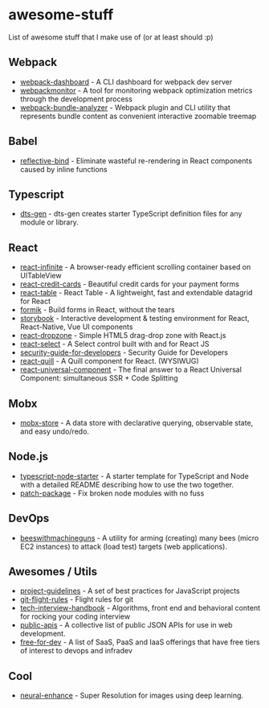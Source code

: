 # awesome-stuff
List of awesome stuff that I make use of (or at least should :p)

## Webpack

* [webpack-dashboard](https://github.com/FormidableLabs/webpack-dashboard) - A CLI dashboard for webpack dev server
* [webpackmonitor](https://github.com/webpackmonitor/webpackmonitor) - A tool for monitoring webpack optimization metrics through the development process
* [webpack-bundle-analyzer](https://github.com/webpack-contrib/webpack-bundle-analyzer) - Webpack plugin and CLI utility that represents bundle content as convenient interactive zoomable treemap


## Babel

* [reflective-bind](https://github.com/flexport/reflective-bind) - Eliminate wasteful re-rendering in React components caused by inline functions

## Typescript

* [dts-gen](https://github.com/Microsoft/dts-gen) - dts-gen creates starter TypeScript definition files for any module or library.

## React

* [react-infinite](https://github.com/seatgeek/react-infinite) - A browser-ready efficient scrolling container based on UITableView
* [react-credit-cards](https://github.com/amarofashion/react-credit-cards) - Beautiful credit cards for your payment forms
* [react-table](https://github.com/react-tools/react-table) - React Table - A lightweight, fast and extendable datagrid for React 
* [formik](https://github.com/jaredpalmer/formik) - Build forms in React, without the tears 
* [storybook](https://github.com/storybooks/storybook) - Interactive development & testing environment for React, React-Native, Vue UI components 
* [react-dropzone](https://github.com/react-dropzone/react-dropzone) - Simple HTML5 drag-drop zone with React.js
* [react-select](https://github.com/JedWatson/react-select) - A Select control built with and for React JS
* [security-guide-for-developers](https://github.com/FallibleInc/security-guide-for-developers) - Security Guide for Developers
* [react-quill](https://github.com/zenoamaro/react-quill) - A Quill component for React. (WYSIWUG)
* [react-universal-component](https://github.com/faceyspacey/react-universal-component) - The final answer to a React Universal Component: simultaneous SSR + Code Splitting

## Mobx

* [mobx-store](https://github.com/AriaFallah/mobx-store) - A data store with declarative querying, observable state, and easy undo/redo.

## Node.js

* [typescript-node-starter](https://github.com/Microsoft/TypeScript-Node-Starter#typescript-node-starter) - A starter template for TypeScript and Node with a detailed README describing how to use the two together.
* [patch-package](https://github.com/ds300/patch-package) - Fix broken node modules with no fuss 

## DevOps

* [beeswithmachineguns](https://github.com/newsapps/beeswithmachineguns) - A utility for arming (creating) many bees (micro EC2 instances) to attack (load test) targets (web applications).

## Awesomes / Utils

* [project-guidelines](https://github.com/wearehive/project-guidelines) - A set of best practices for JavaScript projects
* [git-flight-rules](https://github.com/k88hudson/git-flight-rules) - Flight rules for git
* [tech-interview-handbook](https://github.com/yangshun/tech-interview-handbook) - Algorithms, front end and behavioral content for rocking your coding interview
* [public-apis](https://github.com/toddmotto/public-apis) - A collective list of public JSON APIs for use in web development.
* [free-for-dev](https://github.com/ripienaar/free-for-dev) - A list of SaaS, PaaS and IaaS offerings that have free tiers of interest to devops and infradev

## Cool

* [neural-enhance](https://github.com/alexjc/neural-enhance) - 
Super Resolution for images using deep learning.